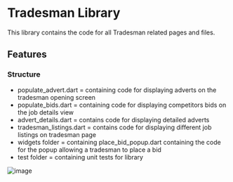 <!-- 
This README describes the package. If you publish this package to pub.dev,
this README's contents appear on the landing page for your package.

For information about how to write a good package README, see the guide for
[writing package pages](https://dart.dev/guides/libraries/writing-package-pages). 

For general information about developing packages, see the Dart guide for
[creating packages](https://dart.dev/guides/libraries/create-library-packages)
and the Flutter guide for
[developing packages and plugins](https://flutter.dev/developing-packages). 
-->
# Tradesman Library

This library contains the code for all Tradesman related pages and files. 

## Features

### Structure
- populate_advert.dart = containing code for displaying adverts on the tradesman opening screen
- populate_bids.dart = containing code for displaying competitors bids on the job details view
- advert_details.dart = contains code for displaying detailed adverts
- tradesman_listings.dart = contains code for displaying different job listings on tradesman page
- widgets folder = containing place_bid_popup.dart containing the code for the popup allowing a tradesman to place a bid
- test folder = containing unit tests for library

![image](https://user-images.githubusercontent.com/83949715/172946475-8c54134f-f9b8-44cf-ab4d-38aa570d423c.png)


